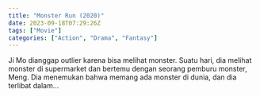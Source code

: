 ```yaml
---
title: "Monster Run (2020)"
date: 2023-09-18T07:29:26Z
tags: ["Movie"]
categories: ["Action", "Drama", "Fantasy"]
---
```


Ji Mo dianggap outlier karena bisa melihat monster. Suatu hari, dia melihat monster di supermarket dan bertemu dengan seorang pemburu monster, Meng. Dia menemukan bahwa memang ada monster di dunia, dan dia terlibat dalam...

  <mux-player stream-type="on-demand"
  src="https://kp3d-my.sharepoint.com/personal/ryoo_kp3d_onmicrosoft_com/_layouts/15/download.aspx?share=EbF3EU08Q3xLr4iIawBOe90BFxfELQsKPdsxHWanZIK6KQ" metadata-video-title="Monster Run (2020)" prefer-playback="mse" controls>
  </mux-player>
  
  
  <script src="https://cdn.jsdelivr.net/npm/@mux/mux-player"></script>
  
   <script id="tZZcubIcSUvOrpd6KQHAxxNxTpbcFEkG029aoqzkWC5o" type="application/ld+json">
 {
  "@context": "https://schema.org/",
  "@type": "VideoObject",
  "name": "Monster Run (2020)",
  "contentUrl": "https://stream.mux.com/tZZcubIcSUvOrpd6KQHAxxNxTpbcFEkG029aoqzkWC5o.m3u8",
  "thumbnailUrl": "https://www.themoviedb.org/t/p/original/vDJE7JPnPc6fJBMBXdSltYM6yL6.jpg?width=314&fit_mode=preserve&time=25",
  "uploadDate": "2023-09-18T07:29:26Z",
}

</script>
